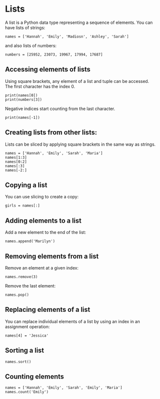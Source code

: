 
# Lists

A list is a Python data type representing a sequence of elements. You can have lists of strings:

    names = ['Hannah', 'Emily', 'Madiosn', 'Ashley', 'Sarah']

and also lists of numbers:

    numbers = [25952, 23073, 19967, 17994, 17687]


## Accessing elements of lists

Using square brackets, any element of a list and tuple can be accessed. The first character has the index 0.

    print(names[0])    
    print(numbers[3])

Negative indices start counting from the last character.

    print(names[-1])


## Creating lists from other lists:

Lists can be sliced by applying square brackets in the same way as strings.

    names = ['Hannah', 'Emily', 'Sarah', 'Maria']
    names[1:3]      
    names[0:2]      
    names[:3]
    names[-2:]

## Copying a list

You can use slicing to create a copy:

    girls = names[:]

## Adding elements to a list

Add a new element to the end of the list:

    names.append('Marilyn')


## Removing elements from a list

Remove an element at a given index:

    names.remove(3)

Remove the last element:

    names.pop()


## Replacing elements of a list

You can replace individual elements of a list by using an index in an assignment operation:

    names[4] = 'Jessica' 


## Sorting a list

    names.sort()


## Counting elements

    names = ['Hannah', 'Emily', 'Sarah', 'Emily', 'Maria']
    names.count('Emily')

